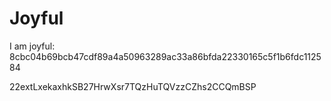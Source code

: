 # Joyful

I am joyful: 8cbc04b69bcb47cdf89a4a50963289ac33a86bfda22330165c5f1b6fdc112584


22extLxekaxhkSB27HrwXsr7TQzHuTQVzzCZhs2CCQmBSP